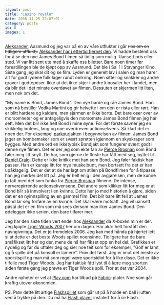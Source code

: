```yaml
---
layout: post
title: "Casino royale"
date: 2006-11-25 22:07:01
category: posts
id: 8
images: 1
---
```

[Aleksander][1], Aasmund og jeg var på en av våre utflukter i går <del>(les om en tidligere utflukt).</del> <ins>Aleksander har i ettertid fjernet den</ins>. Vi hadde bestemt oss for å se den nye James Bond filmen så tidlig som mulig. Uansett pris eller sted. Vi var litt sent ute med å skaffe oss biletter. Bare noen timer før forestillingen ble de kjøpt opp av Aasmund. Det ble i Sal 1 i Stavanger Kino. Siste gang jeg skal dit og se film. Lyden er generelt lav i salen og man hører alt for godt lydene folk lager rundt omkring. Noen sitter og snakker og andre graver i godteposer. Ikke at det ikke skjer i andre kinosaler her i landet, men da blir det i det minste overdøvet av filmen. Dessuten er skjermen litt liten, men nok om det.

"My name is Bond, James Bond". Den nye harde og råe James Bond. Han som nå bestiller Vodka Martini og gir helvette i om den er rista eller rørt. Han er blitt hardere og kaldere, men sjarmen er ikke borte. Det bare oser over av morsomheter og er antageligvis den morsomste James Bond filmen jeg har sett. Men det blir ikke helt Bond i mine øyne. For det første savner jeg en skikkelig inntens, lang og noe overdreven actionsekvens. Så klart det er noen der. For eksempel [parkour][2]jakten i begynnelsen av filmen. James Bond jager en bombemaker som er svært spretten igjennom en skyskraper som bygges. Med andre ord en ikketypisk Bondjakt som fungerer svært godt i denne nye filmen. Det er der jeg som ekte fan av [Pierce Brosnan][3] som Bond føler meg litt snytt. De har, som gjerne de fleste har fått med seg, byttet til [Daniel Craig][4]. Dette er ikke kritikk mot han som Bond. Jeg føler faktisk han passer. Han er kansje litt for mye muskelbunt, men bortsett fra det er han upåklagelig. Det er det at de har lagt om stilen på Bondfilmen for å tilpasse han jeg merker det litt på. Jeg er helt enig i den avgjørelsen, men de kunne jo tatt med det som funka fra [Pierce Brosnan][3] filmene. De intense, nerverepirrende actionsekvensene. Det andre som klikker litt for meg er at Bond blir så innvolvert i en kvinne. Dette har jo med historien å gjøre, siden det er en nyinnspilling av en gammel film. Det blir bare litt feil at James Bond lar seg forføre av en kvinne. Det skal være motsatt. Jeg vil uansett påstå det er en film som må sees dersom man liker James Bond. Den ødelegger ikke serien, den bare tilfører mer.

Jeg har den siste tiden vert endel hos [Aleksander][1] da X-boxen min er der. Jeg kjøpte [Tiger Woods 2007][5] her om dagen. Har aldri helt forstått den navngivninga. Det er jo fremdeles 2006. Jeg kan med hånda på hjertet lett si at dette er det beste Woods spillet noensinne. Tidligere har de bare småfikset litt her og der, mens de nå har fikset opp en hel del. Grafikken er nydelig og før du uttaler deg og sier noe teit som for eksempel, "Golf er lamt og å spille det på konsoll er lamere". Prøv det først. Jeg er imot det meste av sporstspill og man må som regel være sportsidiot for å like disse. Det er ikke tilfelle med Tiger Woods. Jeg har faktisk fått lyst til å lære meg sporten siden første gang jeg prøvte et Tiger Woods spill. Tror at det var 2004.

Andre nyheter er vel at [Play.com][6] har tilbud på [Fabric][7]-plater. Noe som går kraftig utover økonomien.

<span class="gone">PS. Prøv dette litt artige <a href="http://www.mcsaatchi.webcentral.com.au/tennischallenge/optus_tennis_site_edited.html">Flashspillet</a> som går ut på å holde en ball i luften ved å trykke på den.</span> Du må ha [Flash player][8] instalert for å se Flash.

 [1]: http://artifushion.com
 [2]: http://en.wikipedia.org/wiki/Parkour
 [3]: http://www.imdb.com/name/nm0000112/
 [4]: http://www.imdb.com/name/nm0185819/
 [5]: http://www.tothegame.com/game.asp?id=5610
 [6]: http://play.com
 [7]: http://www.fabriclondon.com/label/home.php
 [8]: http://www.adobe.com/products/flashplayer/